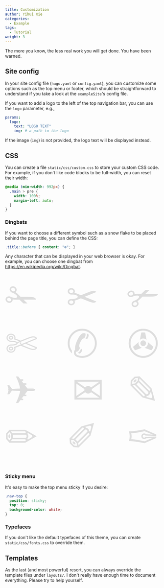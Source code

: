 ```yaml
---
title: Customization
author: Yihui Xie
categories:
  - Example
tags:
  - Tutorial
weight: 3
---
```


The more you know, the less real work you will get done. You have been warned.

## Site config

In your site config file (`hugo.yaml` or `config.yaml`), you can customize some options such as the top menu or footer, which should be straightforward to understand if you take a look at the `exampleSite`'s config file.

If you want to add a logo to the left of the top navigation bar, you can use the `logo` parameter, e.g.,

```yaml
params:
  logo:
    text: "LOGO TEXT"
    img: # a path to the logo
```

If the image (`img`) is not provided, the logo text will be displayed instead.

## CSS

You can create a file `static/css/custom.css` to store your custom CSS code. For example, if you don't like code blocks to be full-width, you can reset their width:

```css
@media (min-width: 992px) {
  .main > pre {
    width: 100%;
    margin-left: auto;
  }
}
```

### Dingbats

If you want to choose a different symbol such as a snow flake to be placed behind the page title, you can define the CSS:

```css
.title::before { content: "❆"; }
```

<style type="text/css">
.title::before {
  content: "❆";
}
</style>

Any character that can be displayed in your web browser is okay. For example, you can choose one dingbat from <https://en.wikipedia.org/wiki/Dingbat>.

<div style="font-size:9em;color:#ddd;text-align:justify;max-height:5em;overflow-y:scroll;">
✁	✂	✃	✄	✆	✇	✈	✉	✎	✏ ✐	✑	✒	✓	✔	✕	✖	✗	✘	✙	✚	✛	✜	✝	✞	✟ ✠	✡	✢	✣	✤	✥	✦	✧	✩	✪	✫	✬	✭	✮	✯ ✰	✱	✲	✳	✴	✵	✶	✷	✸	✹	✺	✻	✼	✽	✾	✿ ❀	❁	❂	❃	❄	❅	❆	❇	❈	❉	❊	❋	❍	❏ ❐	❑	❒	❔	❕	❖	❘	❙	❚	❛	❜	❝	❞		❡	❢	❣	❤	❥	❦	❧	❨	❩	❪	❫	❬	❭	❮	❯ ❰	❱	❲	❳	❴	❵ ➔	 ➘	➙	➚	➛	➜	➝	➞	➟ ➠	➡	➢	➣	➤	➥	➦	➧	➨	➩	➪	➫	➬	➭	➮	➯	➱	➲	➳	➴	➵	➶	➷	➸	➹	➺	➻	➼	➽	➾
</div>

### Sticky menu

It's easy to make the top menu sticky if you desire:

```css
.nav-top {
  position: sticky;
  top: 0;
  background-color: white;
}
```

### Typefaces

If you don't like the default typefaces of this theme, you can create `static/css/fonts.css` to override them.

## Templates

As the last (and most powerful) resort, you can always override the template files under `layouts/`. I don't really have enough time to document everything. Please try to help yourself.
